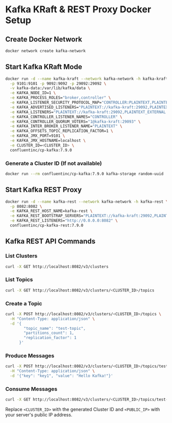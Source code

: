 # Kafka KRaft & REST Proxy Docker Setup

## Create Docker Network
```sh
docker network create kafka-network
```

## Start Kafka KRaft Mode
```sh
docker run -d --name kafka-kraft --network kafka-network -h kafka-kraft \
  -p 9101:9101 -p 9092:9092 -p 29092:29092 \
  -v kafka-data:/var/lib/kafka/data \
  -e KAFKA_NODE_ID=1 \
  -e KAFKA_PROCESS_ROLES="broker,controller" \
  -e KAFKA_LISTENER_SECURITY_PROTOCOL_MAP="CONTROLLER:PLAINTEXT,PLAINTEXT_EXTERNAL:PLAINTEXT,PLAINTEXT:PLAINTEXT" \
  -e KAFKA_ADVERTISED_LISTENERS="PLAINTEXT://kafka-kraft:29092,PLAINTEXT_EXTERNAL://<PUBLIC_IP>:9092" \
  -e KAFKA_LISTENERS="PLAINTEXT://kafka-kraft:29092,PLAINTEXT_EXTERNAL://0.0.0.0:9092,CONTROLLER://kafka-kraft:29093" \
  -e KAFKA_CONTROLLER_LISTENER_NAMES="CONTROLLER" \
  -e KAFKA_CONTROLLER_QUORUM_VOTERS="1@kafka-kraft:29093" \
  -e KAFKA_INTER_BROKER_LISTENER_NAME="PLAINTEXT" \
  -e KAFKA_OFFSETS_TOPIC_REPLICATION_FACTOR=1 \
  -e KAFKA_JMX_PORT=9101 \
  -e KAFKA_JMX_HOSTNAME=localhost \
  -e CLUSTER_ID=<CLUSTER_ID> \
  confluentinc/cp-kafka:7.9.0
```

### Generate a Cluster ID (If not available)
```sh
docker run --rm confluentinc/cp-kafka:7.9.0 kafka-storage random-uuid
```

## Start Kafka REST Proxy
```sh
docker run -d --name kafka-rest --network kafka-network -h kafka-rest \
  -p 8082:8082 \
  -e KAFKA_REST_HOST_NAME=kafka-rest \
  -e KAFKA_REST_BOOTSTRAP_SERVERS="PLAINTEXT://kafka-kraft:29092,PLAINTEXT_EXTERNAL://<PUBLIC_IP>:9092" \
  -e KAFKA_REST_LISTENERS="http://0.0.0.0:8082" \
  confluentinc/cp-kafka-rest:7.9.0
```

## Kafka REST API Commands

### List Clusters
```sh
curl -X GET http://localhost:8082/v3/clusters
```

### List Topics
```sh
curl -X GET http://localhost:8082/v3/clusters/<CLUSTER_ID>/topics
```

### Create a Topic
```sh
curl -X POST http://localhost:8082/v3/clusters/<CLUSTER_ID>/topics \
  -H "Content-Type: application/json" \
  -d '{
        "topic_name": "test-topic",
        "partitions_count": 1,
        "replication_factor": 1
      }'
```

### Produce Messages
```sh
curl -X POST http://localhost:8082/v3/clusters/<CLUSTER_ID>/topics/test-topic/records \
  -H "Content-Type: application/json" \
  -d '{"key": "key1", "value": "Hello Kafka!"}'
```

### Consume Messages
```sh
curl -X GET http://localhost:8082/v3/clusters/<CLUSTER_ID>/topics/test-topic/records
```

Replace `<CLUSTER_ID>` with the generated Cluster ID and `<PUBLIC_IP>` with your server's public IP address.

